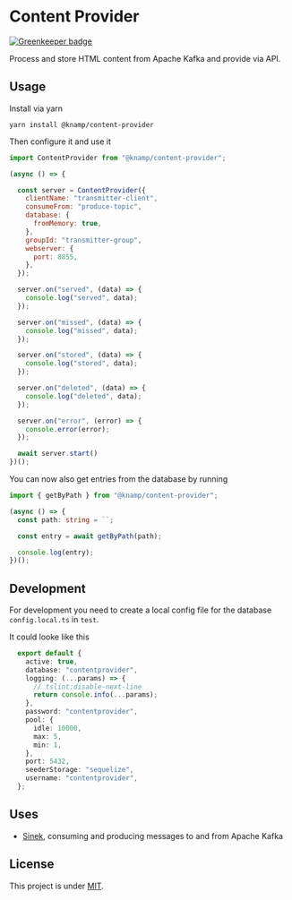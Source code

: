# Content Provider

[![Greenkeeper badge](https://badges.greenkeeper.io/knamp/content-provider.svg)](https://greenkeeper.io/)

Process and store HTML content from Apache Kafka and provide via API.

## Usage

Install via yarn

    yarn install @knamp/content-provider

Then configure it and use it

```javascript
import ContentProvider from "@knamp/content-provider";

(async () => {

  const server = ContentProvider({
    clientName: "transmitter-client",
    consumeFrom: "produce-topic",
    database: {
      fromMemory: true,
    },
    groupId: "transmitter-group",
    webserver: {
      port: 8855,
    },
  });

  server.on("served", (data) => {
    console.log("served", data);
  });

  server.on("missed", (data) => {
    console.log("missed", data);
  });

  server.on("stored", (data) => {
    console.log("stored", data);
  });

  server.on("deleted", (data) => {
    console.log("deleted", data);
  });

  server.on("error", (error) => {
    console.error(error);
  });

  await server.start()
})();
```

You can now also get entries from the database by running

```typescript
import { getByPath } from "@knamp/content-provider";

(async () => {
  const path: string = ``;

  const entry = await getByPath(path);

  console.log(entry);
})();
```

## Development

For development you need to create a local config file for the database
`config.local.ts` in `test`.

It could looke like this

```typescript
  export default {
    active: true,
    database: "contentprovider",
    logging: (...params) => {
      // tslint:disable-next-line
      return console.info(...params);
    },
    password: "contentprovider",
    pool: {
      idle: 10000,
      max: 5,
      min: 1,
    },
    port: 5432,
    seederStorage: "sequelize",
    username: "contentprovider",
  };
```

## Uses

* [Sinek](https://github.com/nodefluent/node-sinek), consuming and producing
  messages to and from Apache Kafka

## License

This project is under [MIT](./LICENSE).
